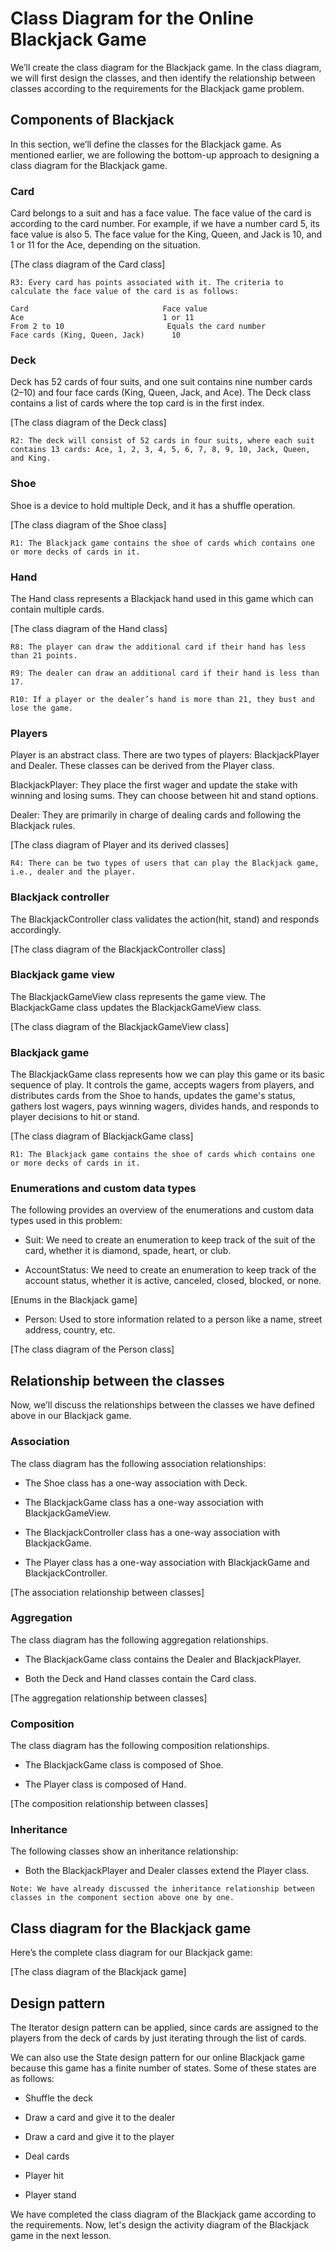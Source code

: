 # Class Diagram for the Online Blackjack Game
We’ll create the class diagram for the Blackjack game. In the class diagram, we will first design the classes, and then identify the relationship between classes according to the requirements for the Blackjack game problem.

## Components of Blackjack
In this section, we’ll define the classes for the Blackjack game. As mentioned earlier, we are following the bottom-up approach to designing a class diagram for the Blackjack game.

### Card
Card belongs to a suit and has a face value. The face value of the card is according to the card number. For example, if we have a number card 5, its face value is also 5. The face value for the King, Queen, and Jack is 10, and 1 or 11 for the Ace, depending on the situation.

[The class diagram of the Card class]

```
R3: Every card has points associated with it. The criteria to calculate the face value of the card is as follows:

Card	                          Face value
Ace	                              1 or 11
From 2 to 10	                   Equals the card number
Face cards (King, Queen, Jack)     	10
```
### Deck
Deck has 52 cards of four suits, and one suit contains nine number cards (2–10) and four face cards (King, Queen, Jack, and Ace). The Deck class contains a list of cards where the top card is in the first index.

[The class diagram of the Deck class]

```
R2: The deck will consist of 52 cards in four suits, where each suit contains 13 cards: Ace, 1, 2, 3, 4, 5, 6, 7, 8, 9, 10, Jack, Queen, and King.
```

### Shoe
Shoe is a device to hold multiple Deck, and it has a shuffle operation.

[The class diagram of the Shoe class]

```
R1: The Blackjack game contains the shoe of cards which contains one or more decks of cards in it.
```

### Hand
The Hand class represents a Blackjack hand used in this game which can contain multiple cards.

[The class diagram of the Hand class]

```
R8: The player can draw the additional card if their hand has less than 21 points.

R9: The dealer can draw an additional card if their hand is less than 17.

R10: If a player or the dealer’s hand is more than 21, they bust and lose the game.
```

### Players
Player is an abstract class. There are two types of players: BlackjackPlayer and Dealer. These classes can be derived from the Player class.

BlackjackPlayer: They place the first wager and update the stake with winning and losing sums. They can choose between hit and stand options.

Dealer: They are primarily in charge of dealing cards and following the Blackjack rules.

[The class diagram of Player and its derived classes]
```
R4: There can be two types of users that can play the Blackjack game, i.e., dealer and the player.
```

### Blackjack controller
The BlackjackController class validates the action(hit, stand) and responds accordingly.

[The class diagram of the BlackjackController class]

### Blackjack game view
The BlackjackGameView class represents the game view. The BlackjackGame class updates the BlackjackGameView class.

[The class diagram of the BlackjackGameView class]

### Blackjack game
The BlackjackGame class represents how we can play this game or its basic sequence of play. It controls the game, accepts wagers from players, and distributes cards from the Shoe to hands, updates the game's status, gathers lost wagers, pays winning wagers, divides hands, and responds to player decisions to hit or stand.

[The class diagram of BlackjackGame class]

```
R1: The Blackjack game contains the shoe of cards which contains one or more decks of cards in it.
```

### Enumerations and custom data types
The following provides an overview of the enumerations and custom data types used in this problem:

- Suit: We need to create an enumeration to keep track of the suit of the card, whether it is diamond, spade, heart, or club.

- AccountStatus: We need to create an enumeration to keep track of the account status, whether it is active, canceled, closed, blocked, or none.


[Enums in the Blackjack game]


- Person: Used to store information related to a person like a name, street address, country, etc.
  

[The class diagram of the Person class]


## Relationship between the classes
Now, we’ll discuss the relationships between the classes we have defined above in our Blackjack game.


### Association
The class diagram has the following association relationships:

- The Shoe class has a one-way association with Deck.

- The BlackjackGame class has a one-way association with BlackjackGameView.

- The BlackjackController class has a one-way association with BlackjackGame.

- The Player class has a one-way association with BlackjackGame and BlackjackController.

[The association relationship between classes]

### Aggregation
The class diagram has the following aggregation relationships.

- The BlackjackGame class contains the Dealer and BlackjackPlayer.

- Both the Deck and Hand classes contain the Card class.

[The aggregation relationship between classes]


### Composition
The class diagram has the following composition relationships.

- The BlackjackGame class is composed of Shoe.

- The Player class is composed of Hand.

[The composition relationship between classes]

### Inheritance
The following classes show an inheritance relationship:

- Both the BlackjackPlayer and Dealer classes extend the Player class.
```
Note: We have already discussed the inheritance relationship between classes in the component section above one by one.
```
## Class diagram for the Blackjack game
Here’s the complete class diagram for our Blackjack game:

[The class diagram of the Blackjack game]

## Design pattern
The Iterator design pattern can be applied, since cards are assigned to the players from the deck of cards by just iterating through the list of cards.

We can also use the State design pattern for our online Blackjack game because this game has a finite number of states. Some of these states are as follows:

- Shuffle the deck

- Draw a card and give it to the dealer

- Draw a card and give it to the player

- Deal cards

- Player hit 

- Player stand

We have completed the class diagram of the Blackjack game according to the requirements. Now, let's design the activity diagram of the Blackjack game in the next lesson.

